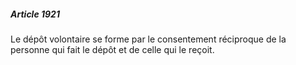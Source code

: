##### Article 1921

Le dépôt volontaire se forme par le consentement réciproque de la personne qui fait le dépôt et de celle qui le reçoit.

